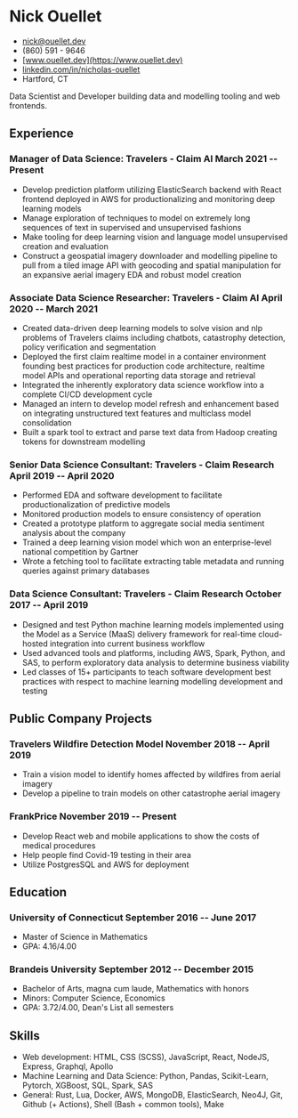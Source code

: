 # Nick Ouellet

- [nick@ouellet.dev](mailto:nick@ouellet.dev)
- (860) 591 - 9646
- [www.ouellet.dev](https://www.ouellet.dev)
- [linkedin.com/in/nicholas-ouellet](https://www.linkedin.com/in/nicholas-ouellet)
- Hartford, CT

Data Scientist and Developer building data and modelling tooling and web frontends.

## Experience

### <span>Manager of Data Science: Travelers - Claim AI</span> <span>March 2021 -- Present</span>

- Develop prediction platform utilizing ElasticSearch backend with React frontend deployed in AWS for productionalizing and monitoring deep learning models  
- Manage exploration of techniques to model on extremely long sequences of text in supervised and unsupervised fashions
- Make tooling for deep learning vision and language model unsupervised creation and evaluation
- Construct a geospatial imagery downloader and modelling pipeline to pull from a tiled image API with geocoding and spatial manipulation for an expansive aerial imagery EDA and robust model creation
### <span>Associate Data Science Researcher: Travelers - Claim AI</span> <span>April 2020 -- March 2021</span>

- Created data-driven deep learning models to solve vision and nlp problems of Travelers claims including chatbots, catastrophy detection, policy verification and segmentation
- Deployed the first claim realtime model in a container environment founding best practices for production code architecture, realtime model APIs and operational reporting data storage and retrieval
- Integrated the inherently exploratory data science workflow into a complete CI/CD development cycle
- Managed an intern to develop model refresh and enhancement based on integrating unstructured text features and multiclass model consolidation
- Built a spark tool to extract and parse text data from Hadoop creating tokens for downstream modelling

### <span>Senior Data Science Consultant: Travelers - Claim Research</span> <span>April 2019 -- April 2020</span>
- Performed EDA and software development to facilitate productionalization of predictive models
- Monitored production models to ensure consistency of operation
- Created a prototype platform to aggregate social media sentiment analysis about the company
- Trained a deep learning vision model which won an enterprise-level national competition by Gartner
- Wrote a fetching tool to facilitate extracting table metadata and running queries against primary databases 

### <span>Data Science Consultant: Travelers - Claim Research</span> <span>October 2017 -- April 2019</span>
- Designed and test Python machine learning models implemented using the Model as a Service (MaaS) delivery framework for real-time cloud-hosted integration into current business workflow
- Used advanced tools and platforms, including AWS, Spark, Python, and SAS, to perform exploratory data analysis to determine business viability
- Led classes of 15+ participants to teach software development best practices with respect to machine learning modelling development and testing

## Public Company Projects

### <span>Travelers Wildfire Detection Model</span> <span>November 2018 -- April 2019</span>

- Train a vision model to identify homes affected by wildfires from aerial imagery
- Develop a pipeline to train models on other catastrophe aerial imagery

### <span>FrankPrice</span> <span>November 2019 -- Present</span>

- Develop React web and mobile applications to show the costs of medical procedures
- Help people find Covid-19 testing in their area
- Utilize PostgresSQL and AWS for deployment

## Education

### <span>University of Connecticut</span> <span>September 2016 -- June 2017</span>

- Master of Science in Mathematics
- GPA: 4.16/4.00

### <span>Brandeis University</span> <span>September 2012 -- December 2015</span>

- Bachelor of Arts, magna cum laude, Mathematics with honors
- Minors: Computer Science, Economics
- GPA: 3.72/4.00, Dean's List all semesters

## Skills

- Web development: HTML, CSS (SCSS), JavaScript, React, NodeJS, Express, Graphql, Apollo
- Machine Learning and Data Science: Python, Pandas, Scikit-Learn, Pytorch, XGBoost, SQL, Spark, SAS
- General: Rust, Lua, Docker, AWS, MongoDB, ElasticSearch, Neo4J, Git, Github (+ Actions), Shell (Bash + common tools), Make
